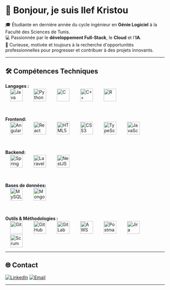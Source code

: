 # 👋 Bonjour, je suis Ilef Kristou  

🎓 Étudiante en dernière année du cycle ingénieur en **Génie Logiciel** à la Faculté des Sciences de Tunis.  
💻 Passionnée par le **développement Full-Stack**, le **Cloud** et l'**IA**.  
🚀 Curieuse, motivée et toujours à la recherche d'opportunités professionnelles pour progresser et contribuer à des projets innovants.  

---

## 🛠️ Compétences Techniques

**Langages :**  
<img src="https://skillicons.dev/icons?i=java" title="Java" height="40" style="margin: 0 15px;" />
<img src="https://skillicons.dev/icons?i=python" title="Python" height="40" style="margin: 0 15px;" />
<img src="https://skillicons.dev/icons?i=c" title="C" height="40" style="margin: 0 15px;" />
<img src="https://skillicons.dev/icons?i=cpp" title="C++" height="40" style="margin: 0 15px;" />
<img src="https://skillicons.dev/icons?i=r" title="R" height="40" style="margin: 0 15px;" />

<br>

**Frontend:**  
<img src="https://skillicons.dev/icons?i=angular" title="Angular" height="40" style="margin: 0 15px;" />
<img src="https://skillicons.dev/icons?i=react" title="React" height="40" style="margin: 0 15px;" />
<img src="https://skillicons.dev/icons?i=html" title="HTML5" height="40" style="margin: 0 15px;" />
<img src="https://skillicons.dev/icons?i=css" title="CSS3" height="40" style="margin: 0 15px;" />
<img src="https://skillicons.dev/icons?i=ts" title="TypeScript" height="40" style="margin: 0 15px;" />
<img src="https://skillicons.dev/icons?i=js" title="JavaScript" height="40" style="margin: 0 15px;" />

<br>

**Backend:**  
<img src="https://skillicons.dev/icons?i=spring" title="Spring Boot" height="40" style="margin: 0 15px;" />
<img src="https://skillicons.dev/icons?i=laravel" title="Laravel" height="40" style="margin: 0 15px;" />
<img src="https://skillicons.dev/icons?i=nestjs" title="NestJS" height="40" style="margin: 0 15px;" />

<br>

**Bases de données:**  
<img src="https://skillicons.dev/icons?i=mysql" title="MySQL" height="40" style="margin: 0 15px;" />
<img src="https://skillicons.dev/icons?i=mongodb" title="MongoDB" height="40" style="margin: 0 15px;" />

<br>

**Outils & Méthodologies :**  
<img src="https://skillicons.dev/icons?i=git" title="Git" height="40" style="margin: 0 15px;" />
<img src="https://skillicons.dev/icons?i=github" title="GitHub" height="40" style="margin: 0 15px;" />
<img src="https://skillicons.dev/icons?i=gitlab" title="GitLab" height="40" style="margin: 0 15px;" />
<img src="https://skillicons.dev/icons?i=aws" title="AWS" height="40" style="margin: 0 15px;" />
<img src="https://skillicons.dev/icons?i=postman" title="Postman" height="40" style="margin: 0 15px;" />
<img src="https://skillicons.dev/icons?i=jira" title="Jira" height="40" style="margin: 0 15px;" />
<img src="https://img.shields.io/badge/-Scrum-6DB33F?style=flat" title="Scrum" height="40" style="margin: 0 15px;" />

---

## 🌐 Contact

[![LinkedIn](https://img.shields.io/badge/LinkedIn-0077B5?style=for-the-badge&logo=linkedin&logoColor=white)](https://www.linkedin.com/in/ilef-kristou-99374a302/)
[![Email](https://img.shields.io/badge/Email-D14836?style=for-the-badge&logo=gmail&logoColor=white)](mailto:ilef.kristou@etudiant-fst.utm.tn)

---
